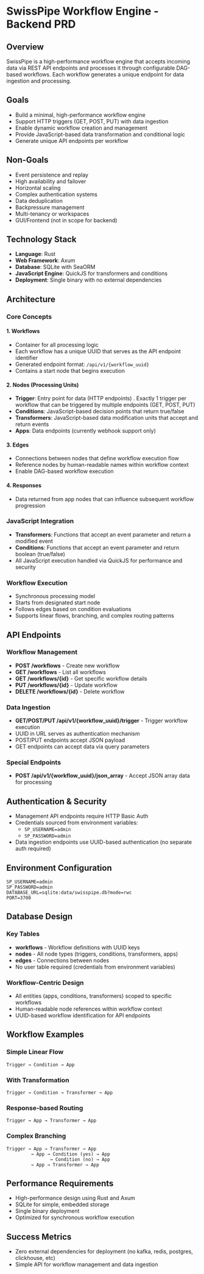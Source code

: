 # SwissPipe Workflow Engine - Backend PRD

## Overview
SwissPipe is a high-performance workflow engine that accepts incoming data via REST API endpoints and processes it through configurable DAG-based workflows. Each workflow generates a unique endpoint for data ingestion and processing.

## Goals
- Build a minimal, high-performance workflow engine
- Support HTTP triggers (GET, POST, PUT) with data ingestion
- Enable dynamic workflow creation and management
- Provide JavaScript-based data transformation and conditional logic
- Generate unique API endpoints per workflow

## Non-Goals
- Event persistence and replay
- High availability and failover
- Horizontal scaling
- Complex authentication systems
- Data deduplication
- Backpressure management
- Multi-tenancy or workspaces
- GUI/Frontend (not in scope for backend)

## Technology Stack
- **Language**: Rust
- **Web Framework**: Axum
- **Database**: SQLite with SeaORM
- **JavaScript Engine**: QuickJS for transformers and conditions
- **Deployment**: Single binary with no external dependencies

## Architecture

### Core Concepts

#### 1. Workflows
- Container for all processing logic
- Each workflow has a unique UUID that serves as the API endpoint identifier
- Generated endpoint format: `/api/v1/{workflow_uuid}`
- Contains a start node that begins execution

#### 2. Nodes (Processing Units)
- **Trigger**: Entry point for data (HTTP endpoints) . Exactly 1 trigger per workflow that can be triggered by multiple endpoints (GET, POST, PUT)
- **Conditions**: JavaScript-based decision points that return true/false
- **Transformers**: JavaScript-based data modification units that accept and return events
- **Apps**: Data endpoints (currently webhook support only)

#### 3. Edges
- Connections between nodes that define workflow execution flow
- Reference nodes by human-readable names within workflow context
- Enable DAG-based workflow execution

#### 4. Responses
- Data returned from app nodes that can influence subsequent workflow progression

### JavaScript Integration
- **Transformers**: Functions that accept an event parameter and return a modified event
- **Conditions**: Functions that accept an event parameter and return boolean (true/false)
- All JavaScript execution handled via QuickJS for performance and security

### Workflow Execution
- Synchronous processing model
- Starts from designated start node
- Follows edges based on condition evaluations
- Supports linear flows, branching, and complex routing patterns

## API Endpoints

### Workflow Management
- **POST /workflows** - Create new workflow
- **GET /workflows** - List all workflows
- **GET /workflows/{id}** - Get specific workflow details
- **PUT /workflows/{id}** - Update workflow
- **DELETE /workflows/{id}** - Delete workflow

### Data Ingestion
- **GET/POST/PUT /api/v1/{workflow_uuid}/trigger** - Trigger workflow execution
- UUID in URL serves as authentication mechanism
- POST/PUT endpoints accept JSON payload
- GET endpoints can accept data via query parameters

### Special Endpoints
- **POST /api/v1/{workflow_uuid}/json_array** - Accept JSON array data for processing

## Authentication & Security
- Management API endpoints require HTTP Basic Auth
- Credentials sourced from environment variables:
  - `SP_USERNAME=admin`
  - `SP_PASSWORD=admin`
- Data ingestion endpoints use UUID-based authentication (no separate auth required)

## Environment Configuration
```
SP_USERNAME=admin
SP_PASSWORD=admin
DATABASE_URL=sqlite:data/swisspipe.db?mode=rwc
PORT=3700
```

## Database Design

### Key Tables
- **workflows** - Workflow definitions with UUID keys
- **nodes** - All node types (triggers, conditions, transformers, apps)
- **edges** - Connections between nodes
- No user table required (credentials from environment variables)

### Workflow-Centric Design
- All entities (apps, conditions, transformers) scoped to specific workflows
- Human-readable node references within workflow context
- UUID-based workflow identification for API endpoints

## Workflow Examples

### Simple Linear Flow
```
Trigger → Condition → App
```

### With Transformation
```
Trigger → Condition → Transformer → App
```

### Response-based Routing
```
Trigger → App → Transformer → App
```

### Complex Branching
```
Trigger → App → Transformer → App
         → App → Condition (yes) → App
                → Condition (no) → App
         → App → Transformer → App
```

## Performance Requirements
- High-performance design using Rust and Axum
- SQLite for simple, embedded storage
- Single binary deployment
- Optimized for synchronous workflow execution

## Success Metrics
- Zero external dependencies for deployment (no kafka, redis, postgres, clickhouse, etc)
- Simple API for workflow management and data ingestion
